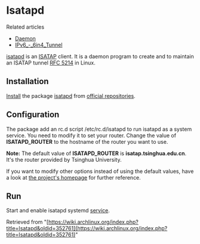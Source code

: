 # Isatapd

Related articles

*   [Daemon](/index.php/Daemon "Daemon")
*   [IPv6_-_6in4_Tunnel](/index.php/IPv6_-_6in4_Tunnel "IPv6 - 6in4 Tunnel")

[isatapd](http://www.saschahlusiak.de/linux/isatap.htm) is an [ISATAP](http://en.wikipedia.org/wiki/ISATAP) client. It is a daemon program to create and to maintain an ISATAP tunnel [RFC 5214](//tools.ietf.org/html/rfc5214) in Linux.

## Installation

[Install](/index.php/Install "Install") the package [isatapd](https://www.archlinux.org/packages/?name=isatapd) from [official repositories](/index.php/Official_repositories "Official repositories").

## Configuration

The package add an rc.d script /etc/rc.d/isatapd to run isatapd as a system service. You need to modify it to set your router. Change the value of **ISATAPD_ROUTER** to the hostname of the router you want to use.

**Note:** The default value of **ISATAPD_ROUTER** is **isatap.tsinghua.edu.cn**. It's the router provided by Tsinghua University.

If you want to modify other options instead of using the default values, have a look at [the project's homepage](http://www.saschahlusiak.de/linux/isatap.htm) for further reference.

## Run

Start and enable isatapd systemd [service](/index.php/Systemd#Using_units "Systemd").

Retrieved from "[https://wiki.archlinux.org/index.php?title=Isatapd&oldid=352761](https://wiki.archlinux.org/index.php?title=Isatapd&oldid=352761)"